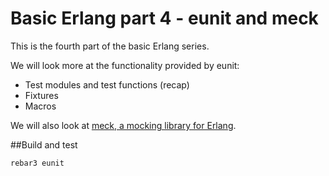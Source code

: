 # Basic Erlang part 4 - eunit and meck
This is the fourth part of the basic Erlang series.

We will look more at the functionality provided by eunit:
- Test modules and test functions (recap)
- Fixtures
- Macros

We will also look at [meck, a mocking library for Erlang](https://github.com/eproxus/meck).

##Build and test
```bash
rebar3 eunit
```